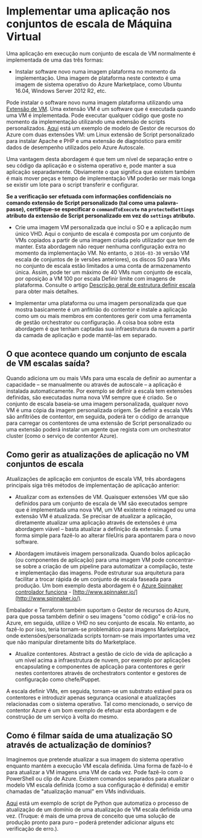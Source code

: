 <properties
    pageTitle="Implementar uma aplicação nos conjuntos de escala de Máquina Virtual | Microsoft Azure"
    description="Implementar uma aplicação nos conjuntos de escala de Máquina Virtual"
    services="virtual-machine-scale-sets"
    documentationCenter=""
    authors="gbowerman"
    manager="timlt"
    editor=""
    tags="azure-resource-manager"/>

<tags
    ms.service="virtual-machine-scale-sets"
    ms.workload="na"
    ms.tgt_pltfrm="na"
    ms.devlang="na"
    ms.topic="article"
    ms.date="08/26/2016"
    ms.author="guybo"/>

# <a name="deploy-an-app-on-virtual-machine-scale-sets"></a>Implementar uma aplicação nos conjuntos de escala de Máquina Virtual

Uma aplicação em execução num conjunto de escala de VM normalmente é implementada de uma das três formas:

- Instalar software novo numa imagem plataforma no momento da implementação. Uma imagem de plataforma neste contexto é uma imagem de sistema operativo do Azure Marketplace, como Ubuntu 16.04, Windows Server 2012 R2, etc.

Pode instalar o software novo numa imagem plataforma utilizando uma [Extensão de VM](../virtual-machines/virtual-machines-windows-extensions-features.md). Uma extensão VM é um software que é executada quando uma VM é implementada. Pode executar qualquer código que goste no momento da implementação utilizando uma extensão de scripts personalizados. [Aqui](https://github.com/Azure/azure-quickstart-templates/tree/master/201-vmss-lapstack-autoscale) está um exemplo de modelo de Gestor de recursos do Azure com duas extensões VM: um Linux extensão de Script personalizado para instalar Apache e PHP e uma extensão de diagnóstico para emitir dados de desempenho utilizados pelo Azure Autoscale.

Uma vantagem desta abordagem é que tem um nível de separação entre o seu código da aplicação e o sistema operativo e, pode manter a sua aplicação separadamente. Obviamente o que significa que existem também é mais mover peças e tempo de implementação VM poderão ser mais longa se existir um lote para o script transferir e configurar.

**Se a verificação ser efetuada com informações confidenciais no comando extensão de Script personalizado (tal como uma palavra-passe), certifique-se especificar o `commandToExecute` na `protectedSettings` atributo da extensão de Script personalizado em vez do `settings` atributo.**

- Crie uma imagem VM personalizada que inclui o SO e a aplicação num único VHD. Aqui o conjunto de escala é composta por um conjunto de VMs copiados a partir de uma imagem criada pelo utilizador que tem de manter. Esta abordagem não requer nenhuma configuração extra no momento da implementação VM. No entanto, o `2016-03-30` versão VM escala de conjuntos de (e versões anteriores), os discos SO para VMs no conjunto de escala estão limitados a uma conta de armazenamento única. Assim, pode ter um máximo de 40 VMs num conjunto de escala, por oposição a VM 100 por escala Definir limite com imagens de plataforma. Consulte o artigo [Descrição geral de estrutura definir escala](./virtual-machine-scale-sets-design-overview.md) para obter mais detalhes.

- Implementar uma plataforma ou uma imagem personalizada que que mostra basicamente é um anfitrião do contentor e instale a aplicação como um ou mais membros em contentores gerir com uma ferramenta de gestão orchestrator ou configuração. A coisa boa sobre esta abordagem é que tenham captadas sua infraestrutura da nuvem a partir da camada de aplicação e pode mantê-las em separado.

## <a name="what-happens-when-a-vm-scale-set-scales-out"></a>O que acontece quando um conjunto de escala de VM escalas saída?

Quando adiciona um ou mais VMs para uma escala de definir ao aumentar a capacidade – se manualmente ou através de autoscale – a aplicação é instalada automaticamente. Por exemplo se definir a escala tem extensões definidas, são executadas numa nova VM sempre que é criado. Se o conjunto de escala baseia-se uma imagem personalizada, qualquer novo VM é uma cópia da imagem personalizada origem. Se definir a escala VMs são anfitriões de contentor, em seguida, poderá ter o código de arranque para carregar os contentores de uma extensão de Script personalizado ou uma extensão poderá instalar um agente que regista com um orchestrator cluster (como o serviço de contentor Azure).

## <a name="how-do-you-manage-application-updates-in-vm-scale-sets"></a>Como gerir as atualizações de aplicação no VM conjuntos de escala

Atualizações de aplicação em conjuntos de escala VM, três abordagens principais siga três métodos de implementação de aplicação anterior:

* Atualizar com as extensões de VM. Quaisquer extensões VM que são definidos para um conjunto de escala de VM são executados sempre que é implementada uma nova VM, um VM existente é reimaged ou uma extensão VM é atualizada. Se precisar de atualizar a aplicação, diretamente atualizar uma aplicação através de extensões é uma abordagem viável – basta atualizar a definição da extensão. É uma forma simple para fazê-lo ao alterar fileUris para apontarem para o novo software.

* Abordagem imutáveis imagem personalizada. Quando bolos aplicação (ou componentes de aplicação) para uma imagem VM pode concentrar-se sobre a criação de um pipeline para automatizar a compilação, teste e implementação das imagens. Pode estruturar sua arquitetura para facilitar a trocar rápida de um conjunto de escala faseada para produção. Um bom exemplo desta abordagem é o [Azure Spinnaker controlador funciona](https://github.com/spinnaker/deck/tree/master/app/scripts/modules/azure) - [http://www.spinnaker.io/](http://www.spinnaker.io/).

Embalador e Terraform também suportam o Gestor de recursos do Azure, para que possa também definir o seu imagens "como código" e criá-los no Azure, em seguida, utilize o VHD no seu conjunto de escala. No entanto, ao fazê-lo por isso, teria tornam-se problemático para imagens Marketplace, onde extensões/personalizada scripts tornam-se mais importantes uma vez que não manipular diretamente bits do Marketplace.

* Atualize contentores. Abstract a gestão de ciclo de vida de aplicação a um nível acima a infraestrutura de nuvem, por exemplo por aplicações encapsulating e componentes de aplicação para contentores e gerir nestes contentores através de orchestrators contentor e gestores de configuração como chefe/Puppet.

A escala definir VMs, em seguida, tornam-se um substrato estável para os contentores e introduzir apenas segurança ocasional e atualizações relacionadas com o sistema operativo. Tal como mencionado, o serviço de contentor Azure é um bom exemplo de efetuar esta abordagem e de construção de um serviço à volta do mesmo.

## <a name="how-do-you-roll-out-an-os-update-across-update-domains"></a>Como é filmar saída de uma atualização SO através de actualização de domínios?

Imaginemos que pretende atualizar a sua imagem do sistema operativo enquanto mantém a execução VM escala definida. Uma forma de fazê-lo é para atualizar a VM imagens uma VM de cada vez. Pode fazê-lo com o PowerShell ou clip de Azure. Existem comandos separados para atualizar o modelo VM escala definida (como a sua configuração é definida) e emitir chamadas de "atualização manual" em VMs individuais.

[Aqui](https://github.com/gbowerman/vmsstools) está um exemplo de script de Python que automatiza o processo de atualização de um domínio de uma atualização de VM escala definida uma vez. (Truque: é mais de uma prova de conceito que uma solução de produção pronto para puro – poderá pretender adicionar alguns etc verificação de erro.).
